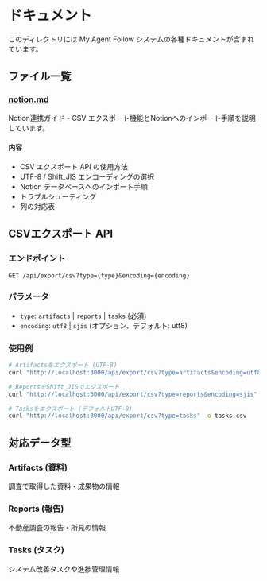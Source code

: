 # ドキュメント

このディレクトリには My Agent Follow システムの各種ドキュメントが含まれています。

## ファイル一覧

### [notion.md](./notion.md)
Notion連携ガイド - CSV エクスポート機能とNotionへのインポート手順を説明しています。

#### 内容
- CSV エクスポート API の使用方法
- UTF-8 / Shift_JIS エンコーディングの選択
- Notion データベースへのインポート手順
- トラブルシューティング
- 列の対応表

## CSVエクスポート API

### エンドポイント
```
GET /api/export/csv?type={type}&encoding={encoding}
```

### パラメータ
- `type`: `artifacts` | `reports` | `tasks` (必須)
- `encoding`: `utf8` | `sjis` (オプション、デフォルト: utf8)

### 使用例
```bash
# Artifactsをエクスポート (UTF-8)
curl "http://localhost:3000/api/export/csv?type=artifacts&encoding=utf8" -o artifacts.csv

# ReportsをShift_JISでエクスポート
curl "http://localhost:3000/api/export/csv?type=reports&encoding=sjis" -o reports.csv

# Tasksをエクスポート (デフォルトUTF-8)
curl "http://localhost:3000/api/export/csv?type=tasks" -o tasks.csv
```

## 対応データ型

### Artifacts (資料)
調査で取得した資料・成果物の情報

### Reports (報告)
不動産調査の報告・所見の情報

### Tasks (タスク)
システム改善タスクや進捗管理情報
